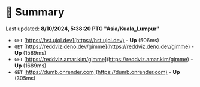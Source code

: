 # 📖 Summary
Last updated: **8/10/2024, 5:38:20 PTG "Asia/Kuala_Lumpur"**

- `GET` [https://hst.ujol.dev](https://hst.ujol.dev) - **Up** (506ms)
- `GET` [https://reddviz.deno.dev/gimme](https://reddviz.deno.dev/gimme) - **Up** (1589ms)
- `GET` [https://reddviz.amar.kim/gimme](https://reddviz.amar.kim/gimme) - **Up** (1689ms)
- `GET` [https://dumb.onrender.com](https://dumb.onrender.com) - **Up** (305ms)
